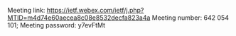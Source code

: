 Meeting link: 
        https://ietf.webex.com/ietf/j.php?MTID=m4d74e60aecea8c08e8532decfa823a4a 
Meeting number: 642 054 101; 
Meeting password: y7evFtMt
